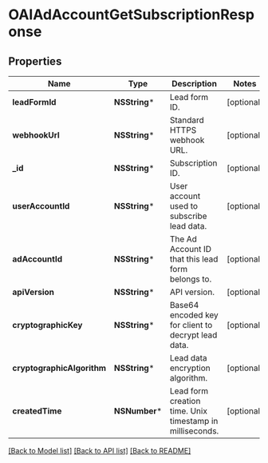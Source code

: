# OAIAdAccountGetSubscriptionResponse

## Properties
Name | Type | Description | Notes
------------ | ------------- | ------------- | -------------
**leadFormId** | **NSString*** | Lead form ID. | [optional] 
**webhookUrl** | **NSString*** | Standard HTTPS webhook URL. | [optional] 
**_id** | **NSString*** | Subscription ID. | [optional] 
**userAccountId** | **NSString*** | User account used to subscribe lead data. | [optional] 
**adAccountId** | **NSString*** | The Ad Account ID that this lead form belongs to. | [optional] 
**apiVersion** | **NSString*** | API version. | [optional] 
**cryptographicKey** | **NSString*** | Base64 encoded key for client to decrypt lead data. | [optional] 
**cryptographicAlgorithm** | **NSString*** | Lead data encryption algorithm. | [optional] 
**createdTime** | **NSNumber*** | Lead form creation time. Unix timestamp in milliseconds. | [optional] 

[[Back to Model list]](../README.md#documentation-for-models) [[Back to API list]](../README.md#documentation-for-api-endpoints) [[Back to README]](../README.md)


